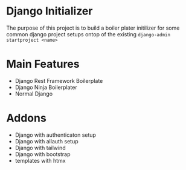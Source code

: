 # Django Initializer

The purpose of this project is to build a boiler plater initilizer for some common django project setups ontop of the existing `django-admin startproject <name>`

# Main Features
- Django Rest Framework Boilerplate
- Django Ninja Boilerplater
- Normal Django

# Addons
- Django with authenticaton setup
- Django with allauth setup
- Django with tailwind
- Django with bootstrap
- templates with htmx

